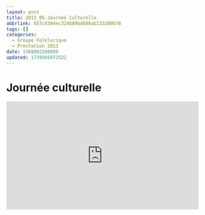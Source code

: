 ```yaml
---
layout: post
title: 2013_05-Journée Culturelle
abbrlink: 857c8304ec324689bd608ab133389b78
tags: []
categories:
  - Groupe Folklorique
  - Prestation 2013
date: 1368002280000
updated: 1739566472522
---
```


# Journée culturelle

<div style="position:relative; padding-bottom:56.25%; height:0; overflow:hidden; max-width:100%; width:100%;">
  <iframe src="https://www.youtube.com/embed/4U1IL3gXywQ" 
          style="position:absolute; top:0; left:0; width:100%; height:100%;" 
          frameborder="0" allow="accelerometer; autoplay; encrypted-media; gyroscope; picture-in-picture" 
          allowfullscreen>
  </iframe>
</div>
